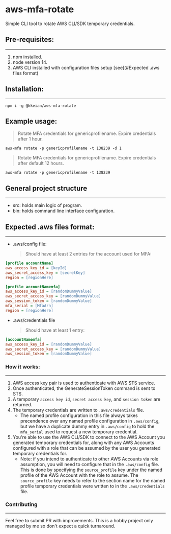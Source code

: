 # aws-mfa-rotate

Simple CLI tool to rotate AWS CLI/SDK temporary credentials.

## Pre-requisites:

---

1. npm installed.
2. node version 14.
3. AWS CLI installed with configuration files setup [see](#Expected .aws files format)

## Installation:

---

`npm i -g @kkeian/aws-mfa-rotate`

## Example usage:

> Rotate MFA credentials for genericprofilename. Expire credentials after 1 hour.

`aws-mfa rotate -p genericprofilename -t 138239 -d 1`
> Rotate MFA credentials for genericprofilename. Expire credentials after default 12 hours.

`aws-mfa rotate -p genericprofilename -t 138239`

## General project structure

---

- src: holds main logic of program.
- bin: holds command line interface configuration.

## Expected .aws files format:

---

- .aws/config file:
    > Should have at least 2 entries for the account used for MFA:

```ini
[profile accountName]
aws_access_key_id = [keyId]
aws_secret_access_key = [secretKey]
region = [regionHere]

[profile accountNamemfa]
aws_access_key_id = [randomDummyValue]
aws_secret_access_key = [randomDummyValue]
aws_session_token = [randomDummyValue]
mfa_serial = [MfaArn]
region = [regionHere]
```

- .aws/credentials file
    > Should have at least 1 entry:

```ini
[accountNamemfa]
aws_access_key_id = [randomDummyValue]
aws_secret_access_key = [randomDummyValue]
aws_session_token = [randomDummyValue]
```

### How it works:

---

1. AWS access key pair is used to authenticate with AWS STS service.
2. Once authenticated, the GenerateSessionToken command is sent to STS.
3. A temporary `access key id`, `secret access key`, and `session token` are returned.
4. The temporary credentials are written to `.aws/credentials` file.
    - The named profile configuration in this file always takes precendence over
    any named profile configuration in `.aws/config`, but we have a duplicate dummy
    entry in `.aws/config` to hold the `mfa_serial` used to request a new temporary
    credential.
5. You're able to use the AWS CLI/SDK to connect to the AWS Account you generated
   temporary credentials for, along with any AWS Accounts configured with a role
   that can be assumed by the user you generated temporary credentials for.
   - Note: if you intend to authenticate to other AWS Accounts via role assumption,
   you will need to configure that in the `.aws/config` file. This is done by specifying
   the `source_profile` key under the named profile of the AWS Account with the role
   to assume. The `source_profile` key needs to refer to the section name for the named profile
   temporary credentials were written to in the `.aws/credentials` file.

### Contributing

---

Feel free to submit PR with improvements. This is a hobby project only managed by me so don't expect a quick turnaround.